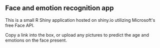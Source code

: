 ## Face and emotion recognition app

This is a small R Shiny application hosted on shiny.io utilizing Microsoft's free Face API.

Copy a link into the box, or upload any pictures to predict the age and emotions on the face present.
